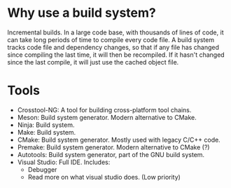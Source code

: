 # Why use a build system?
Incremental builds. In a large code base, with thousands of lines of code, it can take long periods of time to compile every code file. A build system tracks code file and dependency changes, so that if any file has changed since compiling the last time, it will then be recompiled. If it hasn't changed since the last compile, it will just use the cached object file.
# Tools
- Crosstool-NG: A tool for building cross-platform tool chains.
- Meson: Build system generator. Modern alternative to CMake.
- Ninja: Build system.
- Make: Build system.
- CMake: Build system generator. Mostly used with legacy C/C++ code.
- Premake: Build system generator. Modern alternative to CMake (?)
- Autotools: Build system generator, part of the GNU build system.
- Visual Studio: Full IDE. Includes:
	- Debugger
	- Read more on what visual studio does. (Low priority)

